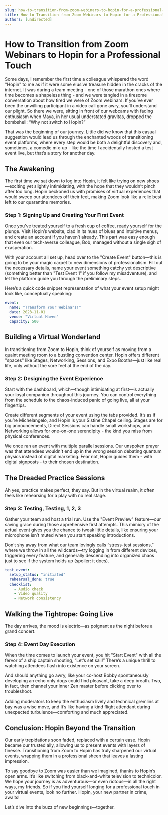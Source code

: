 ```yaml
---
slug: how-to-transition-from-zoom-webinars-to-hopin-for-a-professional-touch
title: How to Transition from Zoom Webinars to Hopin for a Professional Touch
authors: [undirected]
---
```



# How to Transition from Zoom Webinars to Hopin for a Professional Touch

Some days, I remember the first time a colleague whispered the word "Hopin" to me as if it were some elusive treasure hidden in the cracks of the internet. It was during a team meeting - one of those marathon ones where time becomes a shapeless thing - and we were tangled in a tiresome conversation about how tired we were of Zoom webinars. If you’ve ever been the unwilling participant in a video call gone awry, you’ll understand our plight. So there we were, sitting in front of our webcams with fading enthusiasm when Maya, in her usual understated gravitas, dropped the bombshell: “Why not switch to Hopin?”

That was the beginning of our journey. Little did we know that this casual suggestion would lead us through the enchanted woods of transitioning event platforms, where every step would be both a delightful discovery and, sometimes, a comedic mix-up - like the time I accidentally hosted a test event live, but that’s a story for another day.

## The Awakening

The first time we sat down to log into Hopin, it felt like trying on new shoes—exciting yet slightly intimidating, with the hope that they wouldn’t pinch after too long. Hopin beckoned us with promises of virtual experiences that would sweep our attendees off their feet, making Zoom look like a relic best left to our quarantine memories.

### Step 1: Signing Up and Creating Your First Event

Once you've treated yourself to a fresh cup of coffee, ready yourself for the plunge. Visit Hopin’s website, clad in its hues of blues and intuitive menus, and create an account if you haven’t already. This part was easy enough that even our tech-averse colleague, Bob, managed without a single sigh of exasperation.

With your account all set up, head over to the "Create Event" button—this is going to be your magic carpet to new dimensions of professionalism. Fill out the necessary details, name your event something catchy yet descriptive (something better than "Test Event 1" if you follow my misadventure), and let the platform guide you through the preliminary steps.

Here’s a quick code snippet representation of what your event setup might look like, conceptually speaking:

```yaml
event:
  name: "Transform Your Webinars!"
  date: 2023-11-01
  venue: "Virtual Haven"
  capacity: 500
```

## Building a Virtual Wonderland

In transitioning from Zoom to Hopin, think of yourself as moving from a quaint meeting room to a bustling convention center. Hopin offers different "spaces" like Stages, Networking, Sessions, and Expo Booths—just like real life, only without the sore feet at the end of the day.

### Step 2: Designing the Event Experience

Start with the dashboard, which—though intimidating at first—is actually your loyal companion throughout this journey. You can control everything from the schedule to the chaos-induced panic of going live, all at your fingertips.

Create different segments of your event using the tabs provided. It’s as if you’re Michelangelo, and Hopin is your Sistine Chapel ceiling. Stages are for big announcements, Direct Sessions can handle small workshops, and Networking allows for one-on-one serendipity - the kind you miss from physical conferences.

We once ran an event with multiple parallel sessions. Our unspoken prayer was that attendees wouldn't end up in the wrong session debating quantum physics instead of digital marketing. Fear not, Hopin guides them - with digital signposts - to their chosen destination.

## The Dreaded Practice Sessions

Ah yes, practice makes perfect, they say. But in the virtual realm, it often feels like rehearsing for a play with no real stage. 

### Step 3: Testing, Testing, 1, 2, 3

Gather your team and host a trial run. Use the "Event Preview" feature—our saving grace during those apprehensive first attempts. This mimicry of the actual event gives you the chance to tweak little details, like ensuring your microphone isn’t muted when you start speaking introductions.

Don’t shy away from what our team lovingly calls “stress-test sessions,” where we throw in all the wildcards—try logging in from different devices, triggering every feature, and generally descending into organized chaos just to see if the system holds up (spoiler: it does).

```yaml
test_event:
  setup_status: "initiated"
  rehearsal_done: true
  checklist:
    - Audio check
    - Video quality
    - Network consistency
```

## Walking the Tightrope: Going Live

The day arrives, the mood is electric—as poignant as the night before a grand concert.

### Step 4: Event Day Execution

When the time comes to launch your event, you hit "Start Event" with all the fervor of a ship captain shouting, “Let’s set sail!” There’s a unique thrill to watching attendees flash into existence on your screen. 

And should anything go awry, like your co-host Bobby spontaneously developing an echo only dogs could find pleasant, take a deep breath. Two, in fact, then channel your inner Zen master before clicking over to troubleshoot.

Adding moderators to keep the enthusiasm lively and technical gremlins at bay was a wise move, and It’s like having a kind flight attendant during unexpected turbulence—comforting and much appreciated.

## Conclusion: Hopin Beyond the Transition

Our early trepidations soon faded, replaced with a certain ease. Hopin became our trusted ally, allowing us to present events with layers of finesse. Transitioning from Zoom to Hopin has truly sharpened our virtual events, wrapping them in a professional sheen that leaves a lasting impression.

To say goodbye to Zoom was easier than we imagined, thanks to Hopin’s open arms. It’s like switching from black-and-white television to technicolor. We hope your journey is as adventurous—or even riotous—in all the right ways, my friends. So if you find yourself longing for a professional touch in your virtual events, look no further. Hopin, your new partner in crime, awaits! 

Let’s dive into the buzz of new beginnings—together.